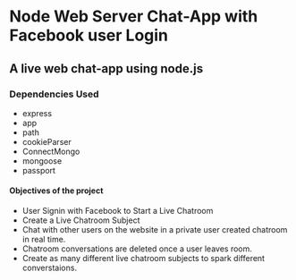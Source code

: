 # Node Web Server Chat-App with Facebook user Login

## A live web chat-app using node.js

### Dependencies Used

* express
* app 
* path
* cookieParser
* ConnectMongo
* mongoose
* passport

#### Objectives of the project

* User Signin with Facebook to Start a Live Chatroom
* Create a Live Chatroom Subject
* Chat with other users on the website in a private user created chatroom in real time. 
* Chatroom conversations are deleted once a user leaves room.
* Create as many different live chatroom subjects to spark different converstaions.
